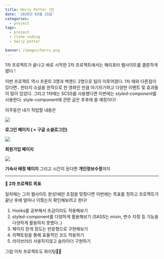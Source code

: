 ```yaml
---
title: Harry Potter 1탄
date: '2020년 03월 15일'
categories:
  - project
tags:
  - project
  - clone coding
  - harry potter

banner: /images/harry.png
---
```


1차 프로젝트가 끝나고 바로 시작한 2차 프로젝트에서는 해리포터 웹사이트를 클론하게 됐다 !

이번 프로젝트 역시 프론트 3명과 백엔드 2명으로 팀이 이루어졌다.
1차 때와 다른점이 있다면.. 판타지 소설을 원작으로 한 영화인 만큼 아기자기하고 다양한 이벤트 및 효과들이 많이 있었다. 그리고 1차때는 SCSS를 사용했다면 이번에는 *styled-component*를 사용한다. style-component에 관한 글은 추후에 쓸 예정이다!

이주동안 내가 작업할 내용은

![](https://images.velog.io/images/ppl8709/post/8fddf8b3-4827-4c86-b503-ac025310b21b/image.png)

**로그인 페이지 ( + 구글 소셜로그인)**

![](https://images.velog.io/images/ppl8709/post/c570a440-613a-40ac-bce7-1e1bd3b5c4bb/image.png)

**회원가입 페이지**

![](https://images.velog.io/images/ppl8709/post/503cfaf2-cdaf-491e-ab6d-75abd2aaa626/image.png)

**기숙사 배정 페이지** 그리고 시간이 된다면 **개인정보수정**까지

---

**📝 2차 프로젝트 목표**

일차때는 그저 웹사이트 완성!에만 초점을 맞췄다면 이번에는 목표를 정하고 프로젝트가 끝난 후에 얼마나 이뤘는지 확인해보려고 한다!

1. Hooks를 공부해서 조금이라도 적용해보기
2. styled-component를 다양하게 활용해보기 (SASS는 mixin, 변수 지정 등 기능을 다양하게 활용하지 못했다..)
3. 페이지 한개 정도는 반응형으로 구현해보기
4. 리팩토링을 통해 효율적인 코드 적용하기
5. 라이브러리 사용하지않고 슬라이더 구현하기

그럼 이차 프로젝트도 화이팅🤘🏻
